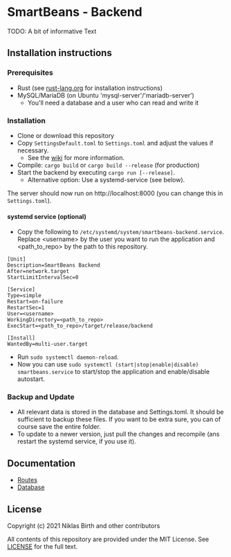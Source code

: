 # SmartBeans - Backend

TODO: A bit of informative Text

## Installation instructions

### Prerequisites

- Rust (see [rust-lang.org](https://www.rust-lang.org/learn/get-started) for installation instructions)
- MySQL/MariaDB (on Ubuntu 'mysql-server'/'mariadb-server')
  - You'll need a database and a user who can read and write it

### Installation

- Clone or download this repository
- Copy `SettingsDefault.toml` to `Settings.toml` and adjust the values if necessary.
  - See the [wiki](https://github.com/SmartBeansGoe/smartbeans-backend/wiki/Settings) for more information.
- Compile: `cargo build` or `cargo build --release` (for production)
- Start the backend by executing `cargo run [--release]`.
  - Alternative option: Use a systemd-service (see below).

The server should now run on http://localhost:8000 (you can change this in `Settings.toml`).

#### systemd service (optional)

- Copy the following to `/etc/systemd/system/smartbeans-backend.service`. Replace \<username> by the user you want to run the application and <path_to_repo> by the path to this repository.

```
[Unit]
Description=SmartBeans Backend
After=network.target
StartLimitIntervalSec=0

[Service]
Type=simple
Restart=on-failure
RestartSec=1
User=<username>
WorkingDirectory=<path_to_repo>
ExecStart=<path_to_repo>/target/release/backend

[Install]
WantedBy=multi-user.target
```

- Run `sudo systemctl daemon-reload`.
- Now you can use `sudo systemctl (start|stop|enable|disable) smartbeans.service` to start/stop the application and enable/disable autostart.

### Backup and Update

- All relevant data is stored in the database and Settings.toml. It should be sufficient to backup these files. If you want to be extra sure, you can of course save the entire folder.
- To update to a newer version, just pull the changes and recompile (ans restart the systemd service, if you use it).

## Documentation

- [Routes](https://github.com/SmartBeansGoe/smartbeans-backend/wiki/Routes)
- [Database](https://github.com/SmartBeansGoe/smartbeans-backend/wiki/Database)

## License

Copyright (c) 2021 Niklas Birth and other contributors

All contents of this repository are provided under the MIT License. See [LICENSE](https://github.com/SmartBeansGoe/smartbeans-backend/blob/master/LICENSE) for the full text.
